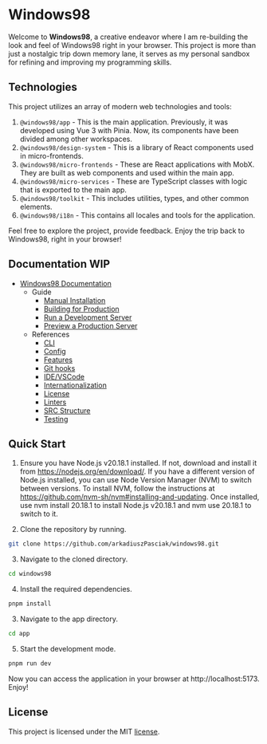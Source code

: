 # Windows98

Welcome to **Windows98**, a creative endeavor where I am re-building the look and feel of Windows98 right in your browser. This project is more than just a nostalgic trip down memory lane, it serves as my personal sandbox for refining and improving my programming skills.

## Technologies

This project utilizes an array of modern web technologies and tools:

1. `@windows98/app` - This is the main application. Previously, it was developed using Vue 3 with Pinia. Now, its components have been divided among other workspaces.
2. `@windows98/design-system` - This is a library of React components used in micro-frontends.
3. `@windows98/micro-frontends` - These are React applications with MobX. They are built as web components and used within the main app.
4. `@windows98/micro-services` - These are TypeScript classes with logic that is exported to the main app.
5. `@windows98/toolkit` - This includes utilities, types, and other common elements.
6. `@windows98/i18n` - This contains all locales and tools for the application.

Feel free to explore the project, provide feedback. Enjoy the trip back to Windows98, right in your browser!

## Documentation WIP

- [Windows98 Documentation]()
  - Guide
    - [Manual Installation]()
    - [Building for Production]()
    - [Run a Development Server]()
    - [Preview a Production Server]()
  - References
    - [CLI]()
    - [Config]()
    - [Features]()
    - [Git hooks]()
    - [IDE/VSCode]()
    - [Internationalization]()
    - [License]()
    - [Linters]()
    - [SRC Structure]()
    - [Testing]()

## Quick Start

1. Ensure you have Node.js v20.18.1 installed. If not, download and install it from https://nodejs.org/en/download/. If you have a different version of Node.js installed, you can use Node Version Manager (NVM) to switch between versions. To install NVM, follow the instructions at https://github.com/nvm-sh/nvm#installing-and-updating. Once installed, use nvm install 20.18.1 to install Node.js v20.18.1 and nvm use 20.18.1 to switch to it.

2. Clone the repository by running.

```bash
git clone https://github.com/arkadiuszPasciak/windows98.git
```

3. Navigate to the cloned directory.

```bash
cd windows98
```

4. Install the required dependencies.

```bash
pnpm install
```

3. Navigate to the app directory.

```bash
cd app
```

5. Start the development mode.

```bash
pnpm run dev
```

Now you can access the application in your browser at http://localhost:5173. Enjoy!

## License

This project is licensed under the MIT [license](src/docs/reference/license.md).
